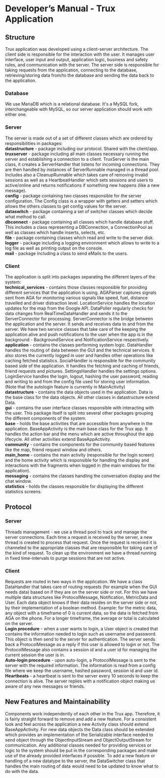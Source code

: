 # Developer’s Manual - Trux Application

## Structure
Trux application was developed using a client-server architecture. The client side is responsible for the interaction with the user. It manages user interface, user input and output, application logic, business and safety rules, and communication with the server. The server side is responsible for taking requests from the application, connecting to the database, retrieving/storing data from/to the database and sending the data back to the application.

### Database
We use MariaDB which is a relational database. It's a MySQL fork, interchangeable with MySQL, so our server application should work with either one.

### Server
The server is made out of a set of different classes which are ordered by responsibilities in packages: <br>
<b>datastructure</b> - package including our protocol. Shared with the client/app.<br>
<b>truxserver</b> - package including all main classes necessary running the server and establishing a connection to a client. TruxServer is the main class, it creates a ServerHandler that listens for incoming connections. They are then handled by instances of ServerRunnable managed in a thread pool. Includes also a CleanupRunnable which takes care of removing invalid sessions as well as a HeartbeatHandler which sets sessions and users to active/online and returns notifications if something new happens (like a new message).<br>
<b>config</b> - package containing two classes responsible for the server configuration. The Config class is a wrapper with getters and setters which allows the others classes to get config values for the server.<br>
<b>dataswitch</b> - package containing a set of switcher classes which decide what method to call.<br>
<b>dbconnect</b> - package containing all classes which handle database stuff. This includes a class representing a DBConnection, a ConnectionPool as well as classes which handle inserts, selects, etc.<br>
<b>file</b> - package containing classes which read and write to the server disk.<br>
<b>logger</b> - package including a logging environment which allows to write to a log file as well as printing output on the console.<br>
<b>mail</b> - package including a class to send eMails to the users.<br>


### Client
The application is split into packages separating the different layers of the system:<br>
<b>technical_services</b> - contains those classes responsible for providing different services that the application is using. AGAParser captures signals sent from AGA for monitoring various signals like speed, fuel, distance travelled and driver distraction level. LocationService handles the location updates for the map from the Google API. DataPoller regularly checks for data changes from RealTimeDataHandler and sends it to the ServerConnector for processing. ServerConnector is the bridge between the application and the server. It sends and receives data to and from the server. We have two service classes that take care of the keeping the application alive and push notifications to the user when the app is in the background - BackgroundService and NotificationService respectively.<br>
<b>application</b> - contains the classes performing system logic. DataHandler handles the routing of data between the GUI and the technical services. It also stores the currently logged in user and handles other operations like caching fetched statistics. SocialHandler is responsible for the community based side of the application. It handles the fetching and caching of friends, friend requests and pictures. SettingsHandler handles the settings options. LoginService handles the login, logout, hashing the user password, reading and writing to and from the config file used for storing user information. (Note that the autologin feature is currently in MainActivity)<br>
<b>datastructure</b> - contains the data objects used in the application. Data is the base class for the data objects. All other classes in datastructure extend Data.<br>
<b>gui</b> - contains the user interface classes responsible with interacting with the user. This package itself is split into several other packages grouping the different components of the system.<br>
<b>base</b> - holds the base activities that are accessible from anywhere in the application. BaseAppActivity is the main base class for the Trux app. It handles the action bar and the menu which are active throughout the app lifecycle. All other activities extend BaseAppActivity.<br>
<b>community</b> - contains the components for the community based features like the map, friend request window and others.<br>
<b>main_home</b> - contains the main activity (responsible for the login screen) and the home activity which is responsible for handling the display and interactions with the fragments when logged in (the main windows for the application).<br>
<b>messaging</b> - contains the classes handling the conversation display and the chat window.<br>
<b>statistics</b> - holds the classes responsible for displaying the different statistics screens.<br>     

## Protocol
### Server  
Threads management - we use a thread pool to track and manage the server connections. Each time a request is received by the server, a new thread is created to process that request. Once the request is received it is channeled to the appropriate classes that are responsible for taking care of the kind of request. To clean up the environment we have a thread running in fixed time-intervals to purge sessions that are not active. 

### Client
Requests are routed in two ways in the application. We have a class DataHandler that takes care of routing requests (for example when the GUI needs data) based on if they are on the server side or not. For this we have multiple data structures like ProtocolMessage, Notification, MetricData and User. Each data object knows if their data resides on the server side or not, by their implementation of a boolean method. Example: for the metric data, any object with a timeframe of 0 is current data, so the data is fetched from AGA on the phone. For a longer timeframe, the average or total is calculated on the server.<br>
<b>Login procedure</b> - when a user wants to login, a User object is created that contains the information needed to login such as username and password. This object is then send to the server for authentication. The server sends back a ProtocolMessage as a reply if this user is allowed to login or not. The ProtocolMessage also contains a session id and a user id for managing the current session the user is in.<br>
<b>Auto-login procedure</b> - upon auto-login, a ProtocolMessage is sent to the server with the required information. The information is read from a config file where we keep the username, hashed password, session id and user id.<br>
<b>Heartbeats</b> - a heartbeat is sent to the server every 10 seconds to keep the connection is alive. The server replies with a notification object making us aware of any new messages or friends.<br>

## New Features and Maintainability
Components work independently of each other in the Trux app. Therefore, it is fairly straight forward to remove and add a new feature. For a consistent look and feel across the application a new Activity class should extend BaseAppActivity. For new data objects the Data class should be extended which provides an implementation of the Serializable interface needed to send object through the ObjectInputStream and ObjectOutputStream for communication. Any additional classes needed for providing services or logic to the system should be put in the corresponding packages and make use of the already provided interfaces if possible.
To add a new feature or handling of a new datatype to the server, the DataSwitcher class that handles the main routing of data would need to be updated to know what to do with the data.
